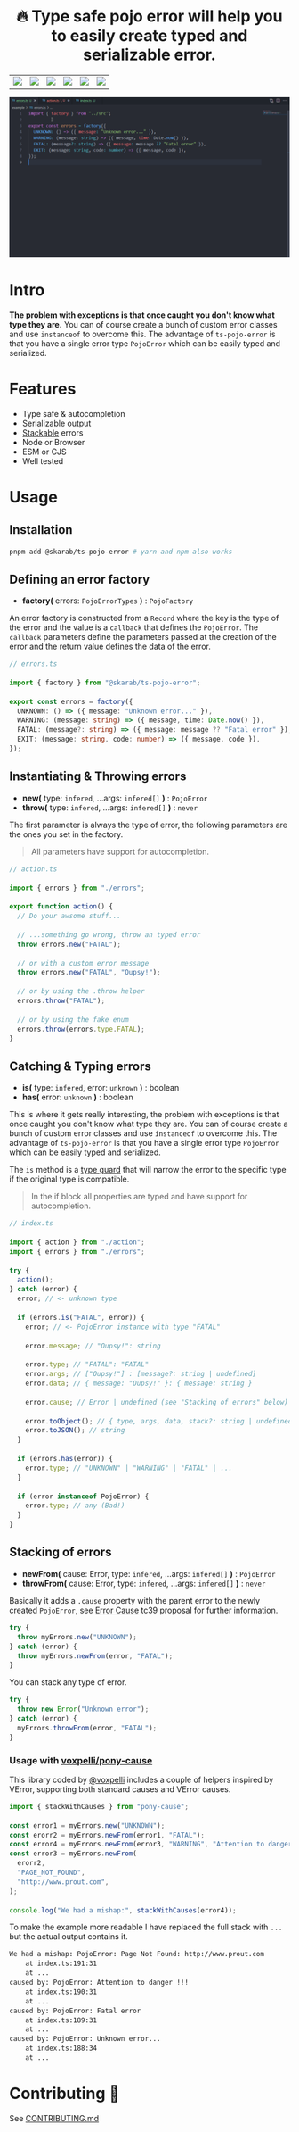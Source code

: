 <h1 align="center">🔥 Type safe pojo error will help you to easily create typed and serializable error.</h1>

<table align="center">
  <tr>
    <td>
      <a href="https://github.com/skarab42/ts-pojo-error/actions/workflows/CI.yaml">
        <img src="https://github.com/skarab42/ts-pojo-error/actions/workflows/CI.yaml/badge.svg">
      </a>
    </td>
    <td>
      <a href="https://codecov.io/gh/skarab42/ts-pojo-error">
        <img src="https://codecov.io/gh/skarab42/ts-pojo-error/branch/main/graph/badge.svg?token=4PSFJBVAFB">
      </a>
    </td>
    <td>
      <img src="https://img.shields.io/github/languages/code-size/skarab42/ts-pojo-error?color=success&style=flat">
    </td>
    <td>
      <img src="https://img.shields.io/github/license/skarab42/ts-pojo-error?color=success">
    </td>
    <td>
      <a href="https://github.com/sponsors/skarab42">
        <img src="https://img.shields.io/github/sponsors/skarab42?color=ff69b4&label=%E2%9D%A4%20sponsors%20">
      </a>
    </td>
    <td>
      <a href="https://www.twitch.tv/skarab42">
        <img src="https://img.shields.io/twitch/status/skarab42?style=social">
      </a>
    </td>
  </tr>
</table>

<p align="center">
  <img src="images/ts-pojo-error.gif">
</p>

# Intro

**The problem with exceptions is that once caught you don't know what type they are.** You can of course create a bunch of custom error classes and use `instanceof` to overcome this. The advantage of `ts-pojo-error` is that you have a single error type `PojoError` which can be easily typed and serialized.

# Features

- Type safe & autocompletion
- Serializable output
- [Stackable](https://github.com/tc39/proposal-error-cause) errors
- Node or Browser
- ESM or CJS
- Well tested

# Usage

## Installation

```bash
pnpm add @skarab/ts-pojo-error # yarn and npm also works
```

## Defining an error factory

- **factory(** errors: `PojoErrorTypes` **)** : `PojoFactory`

An error factory is constructed from a `Record` where the key is the type of the error and the value is a `callback` that defines the `PojoError`.
The `callback` parameters define the parameters passed at the creation of the error and the return value defines the data of the error.

```ts
// errors.ts

import { factory } from "@skarab/ts-pojo-error";

export const errors = factory({
  UNKNOWN: () => ({ message: "Unknown error..." }),
  WARNING: (message: string) => ({ message, time: Date.now() }),
  FATAL: (message?: string) => ({ message: message ?? "Fatal error" }),
  EXIT: (message: string, code: number) => ({ message, code }),
});
```

## Instantiating & Throwing errors

- **new(** type: `infered`, ...args: `infered[]` **)** : `PojoError`
- **throw(** type: `infered`, ...args: `infered[]` **)** : `never`

The first parameter is always the type of error, the following parameters are the ones you set in the factory.

> All parameters have support for autocompletion.

```ts
// action.ts

import { errors } from "./errors";

export function action() {
  // Do your awsome stuff...

  // ...something go wrong, throw an typed error
  throw errors.new("FATAL");

  // or with a custom error message
  throw errors.new("FATAL", "Oupsy!");

  // or by using the .throw helper
  errors.throw("FATAL");

  // or by using the fake enum
  errors.throw(errors.type.FATAL);
}
```

## Catching & Typing errors

- **is(** type: `infered`, error: `unknown` **)** : boolean
- **has(** error: `unknown` **)** : boolean

This is where it gets really interesting, the problem with exceptions is that once caught you don't know what type they are. You can of course create a bunch of custom error classes and use `instanceof` to overcome this. The advantage of `ts-pojo-error` is that you have a single error type `PojoError` which can be easily typed and serialized.

The `is` method is a [type guard](https://www.typescriptlang.org/docs/handbook/2/narrowing.html#using-type-predicates) that will narrow the error to the specific type if the original type is compatible.

> In the if block all properties are typed and have support for autocompletion.

```ts
// index.ts

import { action } from "./action";
import { errors } from "./errors";

try {
  action();
} catch (error) {
  error; // <- unknown type

  if (errors.is("FATAL", error)) {
    error; // <- PojoError instance with type "FATAL"

    error.message; // "Oupsy!": string

    error.type; // "FATAL": "FATAL"
    error.args; // ["Oupsy!"] : [message?: string | undefined]
    error.data; // { message: "Oupsy!" }: { message: string }

    error.cause; // Error | undefined (see "Stacking of errors" below)

    error.toObject(); // { type, args, data, stack?: string | undefined }
    error.toJSON(); // string
  }

  if (errors.has(error)) {
    error.type; // "UNKNOWN" | "WARNING" | "FATAL" | ...
  }

  if (error instanceof PojoError) {
    error.type; // any (Bad!)
  }
}
```

## Stacking of errors

- **newFrom(** cause: Error, type: `infered`, ...args: `infered[]` **)** : `PojoError`
- **throwFrom(** cause: Error, type: `infered`, ...args: `infered[]` **)** : `never`

Basically it adds a `.cause` property with the parent error to the newly created `PojoError`, see [Error Cause](https://github.com/tc39/proposal-error-cause) tc39 proposal for further information.

```ts
try {
  throw myErrors.new("UNKNOWN");
} catch (error) {
  throw myErrors.newFrom(error, "FATAL");
}
```

You can stack any type of error.

```ts
try {
  throw new Error("Unknown error");
} catch (error) {
  myErrors.throwFrom(error, "FATAL");
}
```

### Usage with [voxpelli/pony-cause](https://github.com/voxpelli/pony-cause)

This library coded by [@voxpelli](https://twitter.com/voxpelli/status/1438476680537034756) includes a couple of helpers inspired by VError, supporting both standard causes and VError causes.

```ts
import { stackWithCauses } from "pony-cause";

const error1 = myErrors.new("UNKNOWN");
const erorr2 = myErrors.newFrom(error1, "FATAL");
const error4 = myErrors.newFrom(error3, "WARNING", "Attention to danger !!!");
const error3 = myErrors.newFrom(
  erorr2,
  "PAGE_NOT_FOUND",
  "http://www.prout.com",
);

console.log("We had a mishap:", stackWithCauses(error4));
```

To make the example more readable I have replaced the full stack with `...` but the actual output contains it.

```bash
We had a mishap: PojoError: Page Not Found: http://www.prout.com
    at index.ts:191:31
    at ...
caused by: PojoError: Attention to danger !!!
    at index.ts:190:31
    at ...
caused by: PojoError: Fatal error
    at index.ts:189:31
    at ...
caused by: PojoError: Unknown error...
    at index.ts:188:34
    at ...
```

# Contributing 💜

See [CONTRIBUTING.md](https://github.com/skarab42/ts-pojo-error/blob/main/CONTRIBUTING.md)
